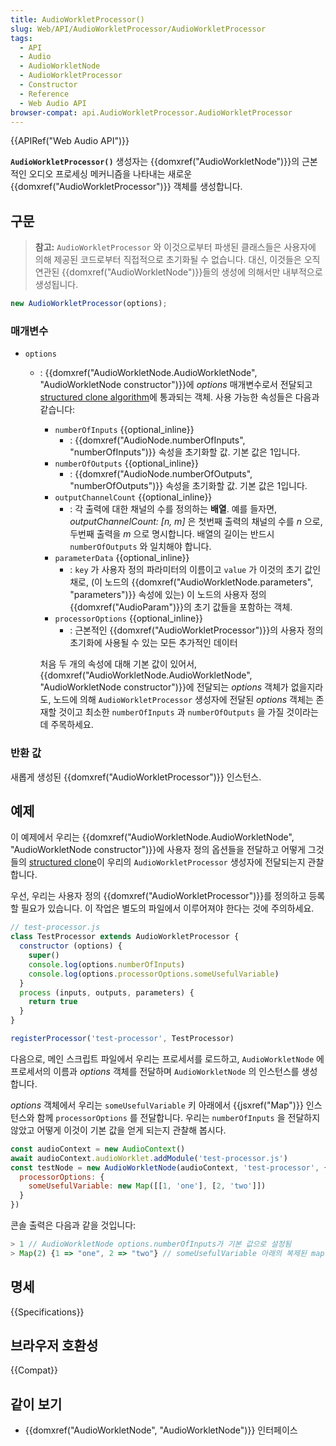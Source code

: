 ```yaml
---
title: AudioWorkletProcessor()
slug: Web/API/AudioWorkletProcessor/AudioWorkletProcessor
tags:
  - API
  - Audio
  - AudioWorkletNode
  - AudioWorkletProcessor
  - Constructor
  - Reference
  - Web Audio API
browser-compat: api.AudioWorkletProcessor.AudioWorkletProcessor
---
```

{{APIRef("Web Audio API")}}

**`AudioWorkletProcessor()`** 생성자는 {{domxref("AudioWorkletNode")}}의 근본적인 오디오 프로세싱 메커니즘을 나타내는 새로운 {{domxref("AudioWorkletProcessor")}} 객체를 생성합니다.

## 구문

> **참고:** `AudioWorkletProcessor` 와 이것으로부터 파생된 클래스들은
> 사용자에 의해 제공된 코드로부터 직접적으로 초기화될 수 없습니다.
> 대신, 이것들은 오직 연관된 {{domxref("AudioWorkletNode")}}들의 생성에 의해서만 내부적으로 생성됩니다.

```js
new AudioWorkletProcessor(options);
```

### 매개변수

- `options`

  - : {{domxref("AudioWorkletNode.AudioWorkletNode", "AudioWorkletNode constructor")}}에 _options_ 매개변수로서 전달되고 [structured clone algorithm](/ko/docs/Web/API/Web_Workers_API/Structured_clone_algorithm)에 통과되는 객체. 사용 가능한 속성들은 다음과 같습니다:

    <!-- 명세는 이 객체를 다음으로 나타냅니다: AudioWorkletNodeOptions -->

    - `numberOfInputs` {{optional_inline}}
      - : {{domxref("AudioNode.numberOfInputs", "numberOfInputs")}} 속성을 초기화할 값. 기본 값은 1입니다.
    - `numberOfOutputs` {{optional_inline}}
      - : {{domxref("AudioNode.numberOfOutputs", "numberOfOutputs")}} 속성을 초기화할 값. 기본 값은 1입니다.
    - `outputChannelCount` {{optional_inline}}
      - : 각 출력에 대한 채널의 수를 정의하는 **배열**. 예를 들자면, _outputChannelCount: \[n, m]_ 은 첫번째 출력의 채널의 수를 _n_ 으로, 두번째 출력을 _m_ 으로 명시합니다. 배열의 길이는 반드시 `numberOfOutputs` 와 일치해야 합니다.
    - `parameterData` {{optional_inline}}
      - : `key` 가 사용자 정의 파라미터의 이름이고 `value` 가 이것의 초기 값인 채로, (이 노드의 {{domxref("AudioWorkletNode.parameters", "parameters")}} 속성에 있는) 이 노드의 사용자 정의 {{domxref("AudioParam")}}의 초기 값들을 포함하는 객체.
    - `processorOptions` {{optional_inline}}
      - : 근본적인 {{domxref("AudioWorkletProcessor")}}의 사용자 정의 초기화에 사용될 수 있는 모든 추가적인 데이터

    처음 두 개의 속성에 대해 기본 값이 있어서, {{domxref("AudioWorkletNode.AudioWorkletNode",
    "AudioWorkletNode constructor")}}에 전달되는 _options_ 객체가 없을지라도, 노드에 의해 `AudioWorkletProcessor` 생성자에 전달된 _options_ 객체는 존재할 것이고 최소한 `numberOfInputs` 과 `numberOfOutputs` 을 가질 것이라는 데 주목하세요.

### 반환 값

새롭게 생성된 {{domxref("AudioWorkletProcessor")}} 인스턴스.

## 예제

이 예제에서 우리는 {{domxref("AudioWorkletNode.AudioWorkletNode", "AudioWorkletNode constructor")}}에 사용자 정의 옵션들을 전달하고 어떻게 그것들의 [structured
clone](/ko/docs/Web/API/Web_Workers_API/Structured_clone_algorithm)이 우리의 `AudioWorkletProcessor` 생성자에 전달되는지 관찰합니다.

우선, 우리는 사용자 정의 {{domxref("AudioWorkletProcessor")}}를 정의하고 등록할 필요가 있습니다. 이 작업은 별도의 파일에서 이루어져야 한다는 것에 주의하세요.

```js
// test-processor.js
class TestProcessor extends AudioWorkletProcessor {
  constructor (options) {
    super()
    console.log(options.numberOfInputs)
    console.log(options.processorOptions.someUsefulVariable)
  }
  process (inputs, outputs, parameters) {
    return true
  }
}

registerProcessor('test-processor', TestProcessor)
```

다음으로, 메인 스크립트 파일에서 우리는 프로세서를 로드하고, `AudioWorkletNode` 에 프로세서의 이름과 _options_ 객체를 전달하며 `AudioWorkletNode` 의 인스턴스를 생성합니다.

_options_ 객체에서 우리는 `someUsefulVariable` 키 아래에서 {{jsxref("Map")}} 인스턴스와 함께 `processorOptions` 를 전달합니다. 우리는 `numberOfInputs` 을 전달하지 않았고 어떻게 이것이 기본 값을 얻게 되는지 관찰해 봅시다.

```js
const audioContext = new AudioContext()
await audioContext.audioWorklet.addModule('test-processor.js')
const testNode = new AudioWorkletNode(audioContext, 'test-processor', {
  processorOptions: {
    someUsefulVariable: new Map([[1, 'one'], [2, 'two']])
  }
})
```

콘솔 출력은 다음과 같을 것입니다:

```js
> 1 // AudioWorkletNode options.numberOfInputs가 기본 값으로 설정됨
> Map(2) {1 => "one", 2 => "two"} // someUsefulVariable 아래의 복제된 map
```

## 명세

{{Specifications}}

## 브라우저 호환성

{{Compat}}

## 같이 보기

- {{domxref("AudioWorkletNode", "AudioWorkletNode")}} 인터페이스
